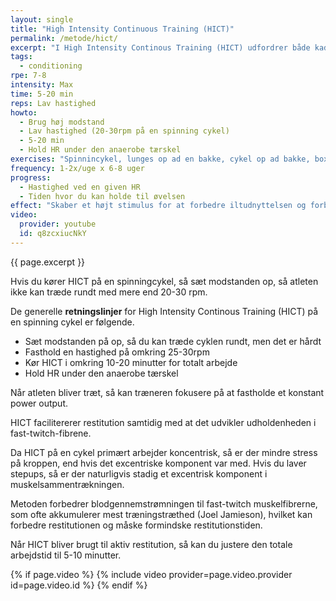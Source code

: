 ```yaml
---
layout: single
title: "High Intensity Continuous Training (HICT)"
permalink: /metode/hict/
excerpt: "I High Intensity Continous Training (HICT) udfordrer både kadencen og modstanden udholdenheden i fast-twitch muskelfibrene med moderat tærskel (type IIa-muskelfibrene). HICT udføres med høj modstand i langsomt tempo i 5-20 minutter."
tags:
  - conditioning
rpe: 7-8
intensity: Max
time: 5-20 min
reps: Lav hastighed
howto:
  - Brug høj modstand
  - Lav hastighed (20-30rpm på en spinning cykel)
  - 5-20 min
  - Hold HR under den anaerobe tærskel
exercises: "Spinnincykel, lunges op ad en bakke, cykel op ad bakke, box step-ups med ekstra vægt."
frequency: 1-2x/uge x 6-8 uger
progress:
  - Hastighed ved en given HR
  - Tiden hvor du kan holde til øvelsen
effect: "Skaber et højt stimulus for at forbedre iltudnyttelsen og forbedre udholdenheden af de hurtige fast-twitch fibre med moderat tærskel (Type IIa)."
video:
  provider: youtube
  id: q8zcxiucNkY
---
```


{{ page.excerpt }}

Hvis du kører HICT på en spinningcykel, så sæt modstanden op, så atleten ikke kan træde rundt med mere end 20-30 rpm.

De generelle **retningslinjer** for High Intensity Continous Training (HICT) på en spinning cykel er følgende.

- Sæt modstanden på op, så du kan træde cyklen rundt, men det er hårdt
- Fasthold en hastighed på omkring 25-30rpm
- Kør HICT i omkring 10-20 minutter for totalt arbejde
- Hold HR under den anaerobe tærskel

Når atleten bliver træt, så kan træneren fokusere på at fastholde et konstant power output.

HICT facilitererer restitution samtidig med at det udvikler udholdenheden i fast-twitch-fibrene.

Da HICT på en cykel primært arbejder koncentrisk, så er der mindre stress på kroppen, end hvis det excentriske komponent var med. Hvis du laver stepups, så er der naturligvis stadig et excentrisk komponent i muskelsammentrækningen.

Metoden forbedrer blodgennemstrømningen til fast-twitch muskelfibrerne, som ofte akkumulerer mest træningstræthed (Joel Jamieson), hvilket kan forbedre restitutionen og måske formindske restitutionstiden.

Når HICT bliver brugt til aktiv restitution, så kan du justere den totale arbejdstid til 5-10 minutter.

{% if page.video %}
  {% include video provider=page.video.provider id=page.video.id %}
{% endif %}
